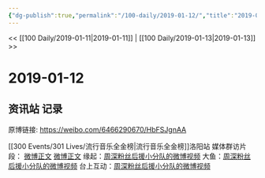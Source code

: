 ```yaml
---
{"dg-publish":true,"permalink":"/100-daily/2019-01-12/","title":"2019-01-12"}
---
```



<< [[100 Daily/2019-01-11\|2019-01-11]] | [[100 Daily/2019-01-13\|2019-01-13]] >>

# 2019-01-12

## 资讯站 记录

原博链接: https://weibo.com/6466290670/HbFSJgnAA

[[300 Events/301 Lives/流行音乐全金榜\|流行音乐全金榜]]洛阳站
媒体群访片段：
[微博正文](https://weibo.com/detail/4327664510509999)
[微博正文](https://weibo.com/detail/4327694294535647)
缘起：[周深粉丝后援小分队的微博视频](https://video.weibo.com/show?fid=1034:4327756088171230)
大鱼：[周深粉丝后援小分队的微博视频](https://video.weibo.com/show?fid=1034:4327807766200518)
台上互动：[周深粉丝后援小分队的微博视频](https://video.weibo.com/show?fid=1034:4327778162534981)

